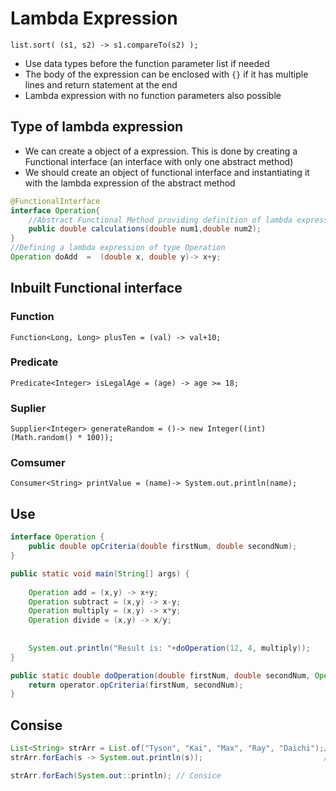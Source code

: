 # Lambda Expression

`list.sort( (s1, s2) -> s1.compareTo(s2) );`

 - Use data types before the function parameter list if needed
 - The body of the expression can be enclosed with `{}` if it has multiple lines and return statement at the end
 - Lambda expression with no function parameters also possible

## Type of lambda expression
 - We can create a object of a expression. This is done by creating a Functional interface (an interface with only one abstract method)
 - We should create an object of functional interface and instantiating it with the lambda expression of the abstract method

```java
@FunctionalInterface
interface Operation{
	//Abstract Functional Method providing definition of lambda expression
	public double calculations(double num1,double num2); 
}
//Defining a lambda expression of type Operation
Operation doAdd  =  (double x, double y)-> x+y;
```

## Inbuilt Functional interface
### Function
`Function<Long, Long> plusTen = (val) -> val+10;`
### Predicate
`Predicate<Integer> isLegalAge = (age) -> age >= 18;`
### Suplier
`Supplier<Integer> generateRandom = ()-> new Integer((int) (Math.random() * 100));`
### Comsumer
`Consumer<String> printValue = (name)-> System.out.println(name);`

## Use
```java
interface Operation {
	public double opCriteria(double firstNum, double secondNum);
}

public static void main(String[] args) {
		
	Operation add = (x,y) -> x+y;
	Operation subtract = (x,y) -> x-y;
	Operation multiply = (x,y) -> x*y;
	Operation divide = (x,y) -> x/y;
		
	
	System.out.println("Result is: "+doOperation(12, 4, multiply));
}

public static double doOperation(double firstNum, double secondNum, Operation operator) {
	return operator.opCriteria(firstNum, secondNum);
}
```

## Consise
```java
List<String> strArr = List.of("Tyson", "Kai", "Max", "Ray", "Daichi");//List.of() returns immutable list of String with mentioned values
strArr.forEach(s -> System.out.println(s));                           //Printing List Using Lambda Expression

strArr.forEach(System.out::println); // Consice
```

